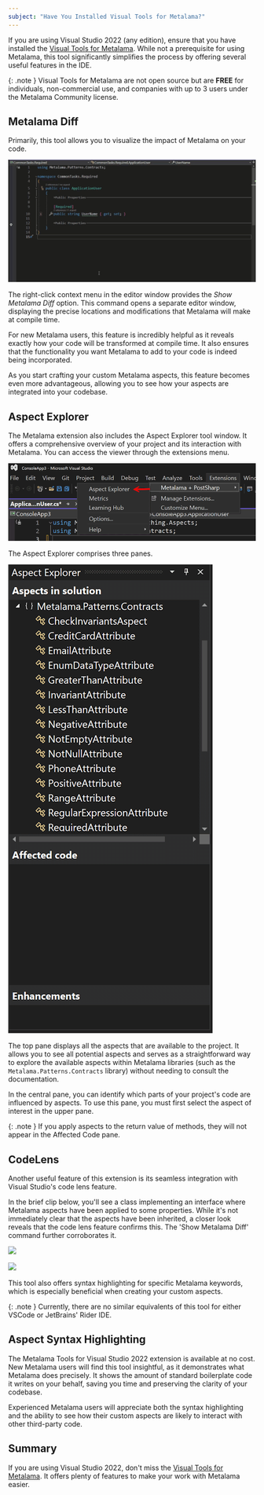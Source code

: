 ```yaml
---
subject: "Have You Installed Visual Tools for Metalama?"
---
```


If you are using Visual Studio 2022 (any edition), ensure that you have installed the [Visual Tools for Metalama](https://marketplace.visualstudio.com/items?itemName=PostSharpTechnologies.PostSharp). While not a prerequisite for using Metalama, this tool significantly simplifies the process by offering several useful features in the IDE.

{: .note }
Visual Tools for Metalama are not open source but are **FREE** for individuals, non-commercial use, and companies with up to 3 users under the Metalama Community license.

## Metalama Diff

Primarily, this tool allows you to visualize the impact of Metalama on your code.

![](images/vsx2.gif)

The right-click context menu in the editor window provides the _Show Metalama Diff_ option. This command opens a separate editor window, displaying the precise locations and modifications that Metalama will make at compile time.

For new Metalama users, this feature is incredibly helpful as it reveals exactly how your code will be transformed at compile time. It also ensures that the functionality you want Metalama to add to your code is indeed being incorporated.

As you start crafting your custom Metalama aspects, this feature becomes even more advantageous, allowing you to see how your aspects are integrated into your codebase.

## Aspect Explorer

The Metalama extension also includes the Aspect Explorer tool window. It offers a comprehensive overview of your project and its interaction with Metalama. You can access the viewer through the extensions menu.

![](images/aspectViewer.png)

The Aspect Explorer comprises three panes.

![](images/aspectViewer1.png)

The top pane displays all the aspects that are available to the project. It allows you to see all potential aspects and serves as a straightforward way to explore the available aspects within Metalama libraries (such as the `Metalama.Patterns.Contracts` library) without needing to consult the documentation.

In the central pane, you can identify which parts of your project's code are influenced by aspects. To use this pane, you must first select the aspect of interest in the upper pane.

{: .note }
If you apply aspects to the return value of methods, they will not appear in the Affected Code pane.

## CodeLens

Another useful feature of this extension is its seamless integration with Visual Studio's code lens feature.

In the brief clip below, you'll see a class implementing an interface where Metalama aspects have been applied to some properties. While it's not immediately clear that the aspects have been inherited, a closer look reveals that the code lens feature confirms this. The 'Show Metalama Diff' command further corroborates it.

![](images/vsx3.gif)

![](images/us1.jpg)

This tool also offers syntax highlighting for specific Metalama keywords, which is especially beneficial when creating your custom aspects.

{: .note }
Currently, there are no similar equivalents of this tool for either VSCode or JetBrains' Rider IDE.

## Aspect Syntax Highlighting

The Metalama Tools for Visual Studio 2022 extension is available at no cost. New Metalama users will find this tool insightful, as it demonstrates what Metalama does precisely. It shows the amount of standard boilerplate code it writes on your behalf, saving you time and preserving the clarity of your codebase.

Experienced Metalama users will appreciate both the syntax highlighting and the ability to see how their custom aspects are likely to interact with other third-party code.

## Summary

If you are using Visual Studio 2022, don't miss the [Visual Tools for Metalama](https://marketplace.visualstudio.com/items?itemName=PostSharpTechnologies.PostSharp). It offers plenty of features to make your work with Metalama easier.
